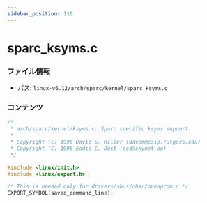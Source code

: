 ```yaml
---
sidebar_position: 110
---
```

# sparc_ksyms.c

### ファイル情報

- パス: `linux-v6.12/arch/sparc/kernel/sparc_ksyms.c`

### コンテンツ

```c
/*
 * arch/sparc/kernel/ksyms.c: Sparc specific ksyms support.
 *
 * Copyright (C) 1996 David S. Miller (davem@caip.rutgers.edu)
 * Copyright (C) 1996 Eddie C. Dost (ecd@skynet.be)
 */

#include <linux/init.h>
#include <linux/export.h>

/* This is needed only for drivers/sbus/char/openprom.c */
EXPORT_SYMBOL(saved_command_line);

```
